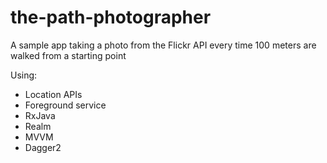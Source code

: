 # the-path-photographer
A sample app taking a photo from the Flickr API every time 100 meters are walked from a starting point

Using:
- Location APIs
- Foreground service
- RxJava
- Realm
- MVVM
- Dagger2
